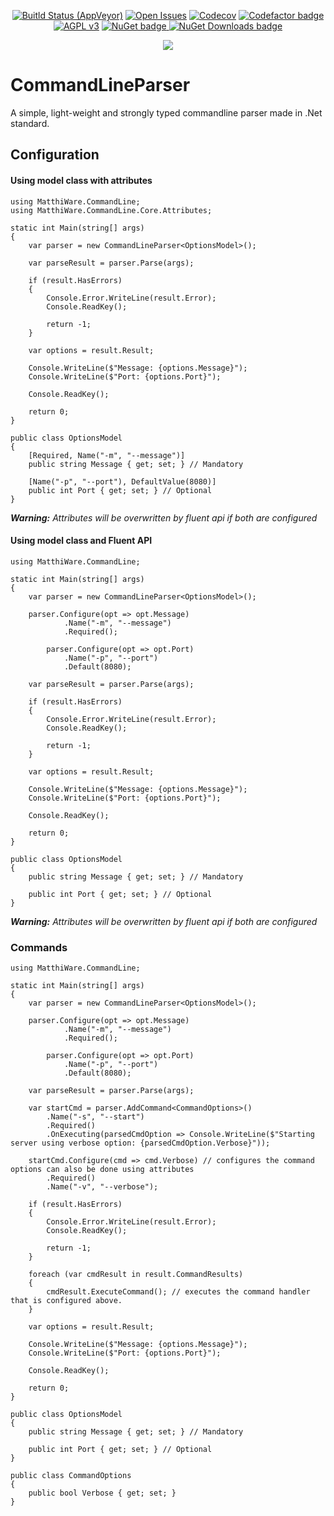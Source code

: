 <p align="center">
    <a href="https://ci.appveyor.com/project/Matthiee/CommandLineParser.Core"><img src="https://ci.appveyor.com/api/projects/status/4w6ik2k8lx95afp8?svg=true" alt="Buitld Status (AppVeyor)"></a>
    <a href="https://github.com/MatthiWare/CommandLineParser.Core/issues"><img src="https://img.shields.io/github/issues/MatthiWare/CommandLineParser.Core.svg" alt="Open Issues"></a>
    <a href="https://codecov.io/gh/MatthiWare/CommandLineParser.Core"><img src="https://codecov.io/gh/MatthiWare/CommandLineParser.Core/branch/master/graph/badge.svg" alt="Codecov" /></a>
    <a href="https://www.codefactor.io/repository/github/matthiware/commandlineparser.core"><img src="https://www.codefactor.io/repository/github/matthiware/commandlineparser.core/badge" alt="Codefactor badge"></a>
    <a href="https://tldrlegal.com/license/apache-license-2.0-(apache-2.0)"><img src="https://img.shields.io/badge/License-AGPL%20v3-blue.svg" alt="AGPL v3"></a>
    <a href="https://www.nuget.org/packages/MatthiWare.CommandLineParser">
        <img src="https://img.shields.io/nuget/v/MatthiWare.CommandLineParser.svg" alt="NuGet badge">
        <img src="https://img.shields.io/nuget/dt/MatthiWare.CommandLineParser.svg" alt="NuGet Downloads badge">
    </a>
</p>
<p align="center">
    <img src="https://buildstats.info/appveyor/chart/Matthiee/commandlineparser-core?branch=master" />
</p>

# CommandLineParser
A simple, light-weight and strongly typed commandline parser made in .Net standard.

## Configuration

#### Using model class with attributes

    using MatthiWare.CommandLine;
    using MatthiWare.CommandLine.Core.Attributes;

    static int Main(string[] args)
    {
        var parser = new CommandLineParser<OptionsModel>();

        var parseResult = parser.Parse(args);

        if (result.HasErrors)
        {
            Console.Error.WriteLine(result.Error);
            Console.ReadKey();

            return -1;
        }

        var options = result.Result;

        Console.WriteLine($"Message: {options.Message}");
        Console.WriteLine($"Port: {options.Port}");

        Console.ReadKey();

        return 0;
    }

    public class OptionsModel
    {
        [Required, Name("-m", "--message")]
        public string Message { get; set; } // Mandatory

        [Name("-p", "--port"), DefaultValue(8080)]
        public int Port { get; set; } // Optional
    }

_**Warning:** Attributes will be overwritten by fluent api if both are configured_

#### Using model class and Fluent API

    using MatthiWare.CommandLine;

    static int Main(string[] args)
    {
        var parser = new CommandLineParser<OptionsModel>();

        parser.Configure(opt => opt.Message)
                .Name("-m", "--message")
                .Required();

            parser.Configure(opt => opt.Port)
                .Name("-p", "--port")
                .Default(8080);

        var parseResult = parser.Parse(args);

        if (result.HasErrors)
        {
            Console.Error.WriteLine(result.Error);
            Console.ReadKey();

            return -1;
        }

        var options = result.Result;

        Console.WriteLine($"Message: {options.Message}");
        Console.WriteLine($"Port: {options.Port}");

        Console.ReadKey();

        return 0;
    }

    public class OptionsModel
    {
        public string Message { get; set; } // Mandatory

        public int Port { get; set; } // Optional
    }

_**Warning:** Attributes will be overwritten by fluent api if both are configured_

### Commands

    using MatthiWare.CommandLine;

    static int Main(string[] args)
    {
        var parser = new CommandLineParser<OptionsModel>();

        parser.Configure(opt => opt.Message)
                .Name("-m", "--message")
                .Required();

            parser.Configure(opt => opt.Port)
                .Name("-p", "--port")
                .Default(8080);

        var parseResult = parser.Parse(args);

        var startCmd = parser.AddCommand<CommandOptions>()
            .Name("-s", "--start")
            .Required()
            .OnExecuting(parsedCmdOption => Console.WriteLine($"Starting server using verbose option: {parsedCmdOption.Verbose}"));

        startCmd.Configure(cmd => cmd.Verbose) // configures the command options can also be done using attributes
            .Required()
            .Name("-v", "--verbose");

        if (result.HasErrors)
        {
            Console.Error.WriteLine(result.Error);
            Console.ReadKey();

            return -1;
        }

        foreach (var cmdResult in result.CommandResults)
        {
            cmdResult.ExecuteCommand(); // executes the command handler that is configured above. 
        }

        var options = result.Result;

        Console.WriteLine($"Message: {options.Message}");
        Console.WriteLine($"Port: {options.Port}");

        Console.ReadKey();

        return 0;
    }

    public class OptionsModel
    {
        public string Message { get; set; } // Mandatory

        public int Port { get; set; } // Optional
    }

    public class CommandOptions
    {
        public bool Verbose { get; set; }
    }
